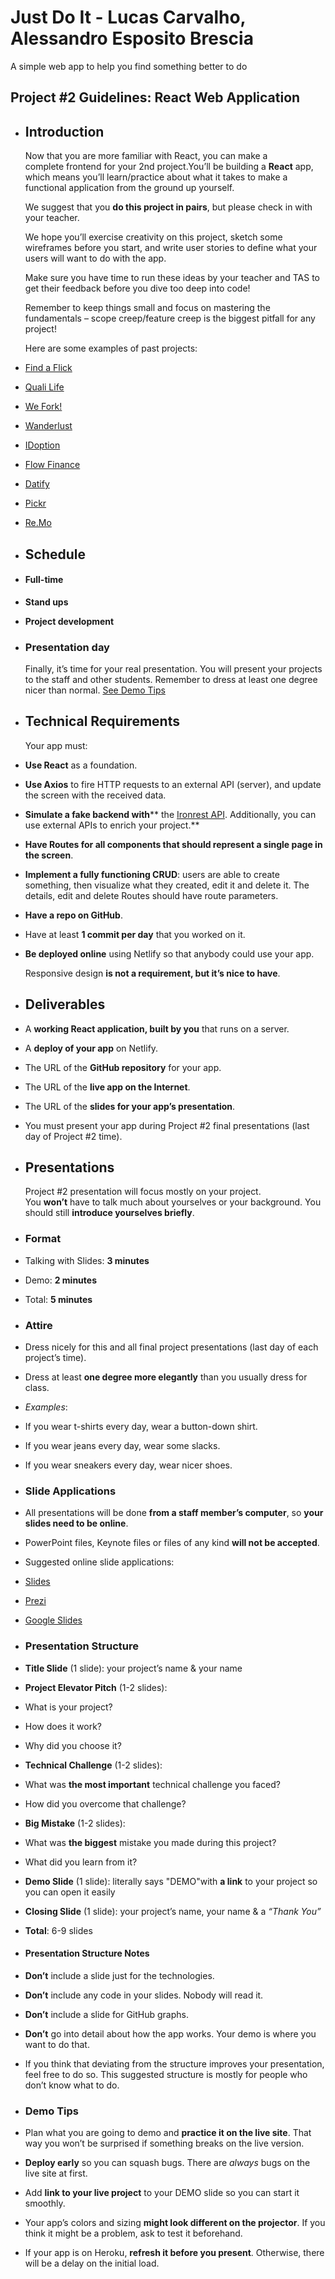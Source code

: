 # Just Do It - Lucas Carvalho, Alessandro Esposito Brescia

A simple web app to help you find something better to do

## Project #2 Guidelines: React Web Application

- ## Introduction  

  Now that you are more familiar with React, you can make a complete frontend for your 2nd project.You’ll be building a **React** app, which means you’ll learn/practice about what it takes to make a functional application from the ground up yourself.  

  We suggest that you **do this project in pairs**, but please check in with your teacher.  

  We hope you’ll exercise creativity on this project, sketch some wireframes before you start, and write user stories to define what your users will want to do with the app.  

  Make sure you have time to run these ideas by your teacher and TAS to get their feedback before you dive too deep into code!  

  Remember to keep things small and focus on mastering the fundamentals – scope creep/feature creep is the biggest pitfall for any project!  

  Here are some examples of past projects:  
- [Find a Flick](https://findaflick.vercel.app/)  
- [Quali Life](https://quali-life.herokuapp.com/)  
- [We Fork!](https://project-iron-cooking.vercel.app/)  
- [Wanderlust](https://wanderlust-p.herokuapp.com/)  
- [IDoption](https://i-doption.herokuapp.com/)  
- [Flow Finance](https://flow-finance-organizer-4944c3.netlify.app/)  
- [Datify](https://gracious-bassi-f1a28d.netlify.app/)  
- [Pickr](https://pickr.netlify.app/)  
- [Re.Mo](https://re-mo.netlify.app/)  

- ## Schedule  

- #### Full-time  

- **Stand ups**  
- **Project development**  

- ### Presentation day  

  Finally, it’s time for your real presentation. You will present your projects to the staff and other students. Remember to dress at least one degree nicer than normal. [See Demo Tips](https://my.ironhack.com/cohorts/6234ac820d4f4d002c74b044/lms/courses/course-v1:IRONHACK+WDFT+202210_SAORMT2/modules/ironhack-course-chapter_9/units/00a553ef46b748509588ed2542a81203#demo-tips)  

- ## Technical Requirements  

  Your app must:  
- **Use React** as a foundation.  
- **Use Axios** to fire HTTP requests to an external API (server), and update the screen with the received data.  
- **Simulate a fake backend with**** the [Ironrest API](http://ironrest.herokuapp.com/). Additionally, you can use external APIs to enrich your project.**  
- **Have Routes for all components that should represent a single page in the screen**.  
- **Implement a fully functioning CRUD**: users are able to create something, then visualize what they created, edit it and delete it. The details, edit and delete Routes should have route parameters.  
- **Have a repo on GitHub**.  
- Have at least **1 commit per day** that you worked on it.  
- **Be deployed online** using Netlify so that anybody could use your app.  

  Responsive design **is not a requirement, but it’s nice to have**.  

- ## Deliverables  

- A **working React application, built by you** that runs on a server.  
- A **deploy of your app** on Netlify.  
- The URL of the **GitHub repository** for your app.  
- The URL of the **live app on the Internet**.  
- The URL of the **slides for your app’s presentation**.  
- You must present your app during Project #2 final presentations (last day of Project #2 time).  

- ## Presentations  

  Project #2 presentation will focus mostly on your project. You **won’t** have to talk much about yourselves or your background. You should still **introduce yourselves briefly**.  

- ### Format  

- Talking with Slides: **3 minutes**  
- Demo: **2 minutes**  
- Total: **5 minutes**  

- ### Attire  

- Dress nicely for this and all final project presentations (last day of each project’s time).  
- Dress at least **one degree more elegantly** than you usually dress for class.  
- *Examples*:  
- If you wear t-shirts every day, wear a button-down shirt.  
- If you wear jeans every day, wear some slacks.  
- If you wear sneakers every day, wear nicer shoes.  

- ### Slide Applications  

- All presentations will be done **from a staff member’s computer**, so **your slides need to be online**.  
- PowerPoint files, Keynote files or files of any kind **will not be accepted**.  
- Suggested online slide applications:  
- [Slides](https://slides.com/)  
- [Prezi](https://prezi.com/)  
- [Google Slides](https://www.google.com/slides/about/)  

- ### Presentation Structure  

- **Title Slide** (1 slide): your project’s name & your name  
- **Project Elevator Pitch** (1-2 slides):  
- What is your project?  
- How does it work?  
- Why did you choose it?  
- **Technical Challenge** (1-2 slides):  
- What was **the most important** technical challenge you faced?  
- How did you overcome that challenge?  
- **Big Mistake** (1-2 slides):  
- What was **the biggest** mistake you made during this project?  
- What did you learn from it?  
- **Demo Slide** (1 slide): literally says "DEMO"with **a link** to your project so you can open it easily  
- **Closing Slide** (1 slide): your project’s name, your name & a *“Thank You”*  
- **Total**: 6-9 slides  

- #### Presentation Structure Notes  

- **Don’t** include a slide just for the technologies.  
- **Don’t** include any code in your slides. Nobody will read it.  
- **Don’t** include a slide for GitHub graphs.  
- **Don’t** go into detail about how the app works. Your demo is where you want to do that.  
- If you think that deviating from the structure improves your presentation, feel free to do so. This suggested structure is mostly for people who don’t know what to do.  

- ### Demo Tips  

- Plan what you are going to demo and **practice it on the live site**. That way you won’t be surprised if something breaks on the live version.  
- **Deploy early** so you can squash bugs. There are *always* bugs on the live site at first.  
- Add **link to your live project** to your DEMO slide so you can start it smoothly.  
- Your app’s colors and sizing **might look different on the projector**. If you think it might be a problem, ask to test it beforehand.  
- If your app is on Heroku, **refresh it before you present**. Otherwise, there will be a delay on the initial load.  